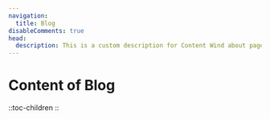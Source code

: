 ```yaml
---
navigation:
  title: Blog
disableComments: true
head:
  description: This is a custom description for Content Wind about page.
---
```


# Content of Blog

::toc-children
::
